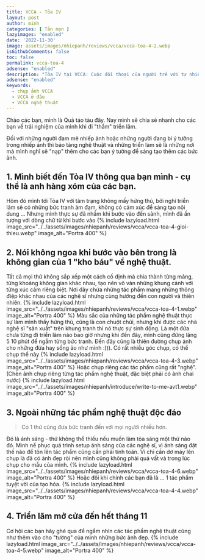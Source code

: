 ```yaml
---
title: VCCA - Tỏa IV
layout: post
author: minh
categories: [ Tản mạn ]
lazyimages: "enabled"
date: '2022-11-30'
image: assets/images/nhiepanh/reviews/vcca/vcca-toa-4-2.webp
isGithubComments: false
toc: false
permalink: vcca-toa-4
adsense: "enabled"
description: "Tỏa IV tại VCCA: Cuộc đối thoại của người trẻ với tự nhiên"
adsense: "enabled"
keywords:
  - chụp ảnh VCCA
  - VCCA ở đâu
  - VCCA nghệ thuật
---
```


Chào các bạn, mình là Quả táo tàu đây. Nay mình sẽ chia sẻ nhanh cho các bạn về trải nghiệm của mình khi đi "thẩm" triển lãm.

Đối với những người đam mê nhiếp ảnh hoặc những người đang bí ý tưởng trong nhiếp ảnh thì bảo tàng nghệ thuật và những triển làm sẽ là những nơi mà mình nghĩ sẽ "nạp" thêm cho các bạn ý tưởng để sáng tạo thêm các bức ảnh.

## 1. Mình biết đến Tỏa IV thông qua bạn mình - cụ thể là anh hàng xóm của các bạn.
Hôm đó mình tới Tỏa IV với tâm trạng không mấy hứng thú, bởi nghĩ triển lãm sẽ có những bức tranh ảm đạm, không có cảm xúc để sáng tạo nội dung ... Nhưng mình thực sự đã nhầm khi bước vào đến sảnh, mình đã ấn tượng với dòng chữ từ khi bước vào
{% include lazyload.html image_src="../../assets/images/nhiepanh/reviews/vcca/vcca-toa-4-gioi-thieu.webp" image_alt="Portra 400" %}
## 2. Nói không ngoa khi bước vào bên trong là không gian của 1 "kho báu" về nghệ thuật.
Tất cả mọi thứ không sắp xếp một cách cố định mà chia thành từng mảng, từng khoảng không gian khác nhau, tạo nên vô vàn những khung cảnh với từng xúc cảm riêng biệt. Nơi đây chứa những tác phẩm mang những thông điệp khác nhau của các nghệ sĩ nhưng cùng hướng đến con người và thiên nhiên.
{% include lazyload.html image_src="../../assets/images/nhiepanh/reviews/vcca/vcca-toa-4-1.webp" image_alt="Portra 400" %}
Màu sắc của những tác phẩm nghệ thuật thực sự làm mình thấy hứng thú, cũng là con chuột chũi, nhưng khi được các nhà nghệ sĩ "sản xuất" trên khung tranh thì nó thực sự sinh động. Là một đứa chưa từng đi triển lãm nào bao giờ nhưng khi đến đây, mình cũng đứng lặng 5 10 phút để ngắm từng bức tranh. Đến đây cũng là thiên đường chụp ảnh cho những đứa hay sống ảo như mình :))).
Có rất nhiều góc chụp, có thể chụp thế này
{% include lazyload.html image_src="../../assets/images/nhiepanh/reviews/vcca/vcca-toa-4-3.webp" image_alt="Portra 400" %}
Hoặc chụp riêng các tác phẩm cũng rất "nghệ".
(Chèn ảnh chụp riêng từng tác phẩm nghệ thuật, đặc biệt phải có ảnh chai nước)
{% include lazyload.html image_src="../../assets/images/nhiepanh/introduce/write-to-me-avt1.webp" image_alt="Portra 400" %}
## 3. Ngoài những tác phẩm nghệ thuật độc đáo
> Có 1 thứ cũng đưa bức tranh đến với mọi người nhiều hơn.

Đó là ánh sáng - thứ không thể thiếu nếu muốn làm tỏa sáng một thứ nào đó. Mình nể phục quá trình setup ánh sáng của các nghệ sĩ, vì ánh sáng đặt thế nào để tôn lên tác phẩm cũng cần phải tính toán. Vì chỉ cần dơ máy lên chụp là đã có ảnh đẹp ròi nên mình cũng không phải quá vất vả trong lúc chụp cho mẫu của mình.
{% include lazyload.html image_src="../../assets/images/nhiepanh/reviews/vcca/vcca-toa-4-6.webp" image_alt="Portra 400" %}
Hoặc đôi khi chính các bạn đã là ... 1 tác phẩm tuyệt vời của tạo hóa.
{% include lazyload.html image_src="../../assets/images/nhiepanh/reviews/vcca/vcca-toa-4-4.webp" image_alt="Portra 400" %}
## 4. Triển lãm mở cửa đến hết tháng 11
Cơ hội các bạn hãy ghé qua để ngắm nhìn các tác phẩm nghệ thuật cũng như thêm vào cho "tường" của mình những bức ảnh đẹp.
{% include lazyload.html image_src="../../assets/images/nhiepanh/reviews/vcca/vcca-toa-4-5.webp" image_alt="Portra 400" %}










